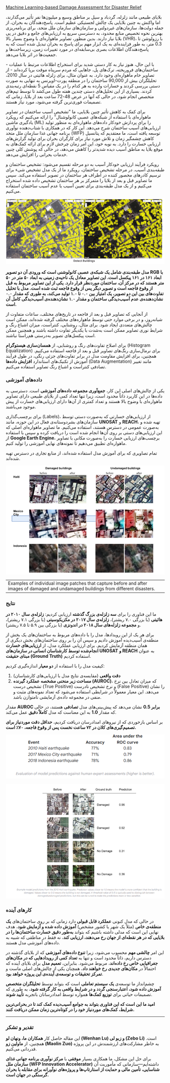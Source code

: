 
[Machine Learning-based Damage Assessment for Disaster Relief](https://research.google/blog/machine-learning-based-damage-assessment-for-disaster-relief/)

بلایای طبیعی مانند زلزله، گردباد و سیل بر مناطق وسیع و میلیون‌ها نفر تأثیر می‌گذارند، اما واکنش به چنین بلایایی یک چالش لجستیکی عظیم است. پاسخ‌دهندگان به بحران، از جمله دولت‌ها، سازمان‌های غیردولتی و سازمان‌های سازمان ملل متحد، برای برنامه‌ریزی بهترین نحوه تخصیص منابع محدود، به دسترسی سریع به ارزیابی‌های جامع و دقیق در پی بلایا نیاز دارند. بدین منظور، تصاویر ماهواره‌ای با وضوح بسیار بالا (VHR)، با رزولوشن تا 0.3 متر، به طور فزاینده‌ای به یک ابزار مهم برای پاسخ به بحران تبدیل شده است که به پاسخ‌دهندگان اطلاعات بصری بی‌سابقه‌ای در مورد تغییرات زمین، زیرساخت‌ها و جمعیت‌ها در اثر بلایا می‌دهد.

با این حال، هنوز نیاز به کار دستی شدید برای استخراج اطلاعات مرتبط با عملیات - ساختمان‌های فروریخته، ترک‌های پل، جاهایی که مردم سرپناه موقت برپا کرده‌اند - از تصاویر خام ماهواره‌ای وجود دارد. به عنوان مثال، برای زلزله هائیتی در سال 2010، تحلیلگران بیش از 90,000 ساختمان را در منطقه پورت-اوپرنس به تنهایی به صورت دستی بررسی کردند و خسارات وارده به هر کدام را در یک مقیاس 5 نقطه‌ای رتبه‌بندی کردند. بسیاری از این تحلیل‌های دستی چندین هفته طول می‌کشد تا توسط تیم‌های متخصص انجام شود، در حالی که آنها در عرض 48-72 ساعت بعد از بلایا، زمانی که تصمیمات فوری‌ترین گرفته می‌شود، مورد نیاز هستند.

برای کمک به کاهش تأثیر چنین بلایایی، ما "تشخیص آسیب ساختمان در تصاویر ماهواره‌ای با استفاده از شبکه‌های عصبی کانولوشنال" را ارائه می‌کنیم که رویکرد یادگیری ماشین (ML) را برای پردازش خودکار داده‌های ماهواره‌ای به منظور تولید ارزیابی‌های آسیب ساختمان شرح می‌دهد. این کار که در همکاری با شتاب‌دهنده نوآوری برنامه جهانی غذا سازمان ملل متحد (WFP) توسعه یافته است، ما معتقدیم که پتانسیل کاهش چشمگیر زمان و تلاش مورد نیاز برای کارگران بحران برای تولید گزارش‌های ارزیابی خسارت را دارد. به نوبه خود، این امر زمان چرخش لازم برای ارائه کمک‌های به موقع بلایا به مناطق آسیب دیده شدیدتر را کاهش می‌دهد، در حالی که پوشش کلی چنین خدمات بحرانی را افزایش می‌دهد.

رویکرد
فرآیند ارزیابی خودکار آسیب به دو مرحله تقسیم می‌شود: تشخیص ساختمان و طبقه‌بندی آسیب. در مرحله تشخیص ساختمان، رویکرد ما از یک مدل تشخیص شیء برای ترسیم کادرهای محصور کننده در اطراف هر ساختمان در تصویر استفاده می‌کند. سپس ما تصاویر قبل و بعد از بلایا را متمرکز بر هر ساختمان تشخیص داده شده استخراج می‌کنیم و از یک مدل طبقه‌بندی برای تعیین آسیب یا عدم آسیب ساختمان استفاده می‌کنیم.

![[assets/a1.png]](/assets/a1.png)

**مدل طبقه‌بندی شامل یک شبکه‌ی عصبی کانولوشنی است که ورودی آن دو تصویر RGB با ابعاد ۱۶۱ در ۱۶۱ پیکسل است. این تصاویر معادل یک ناحیه‌ی زمینی به ابعاد ۵۰ متر در ۵۰ متر هستند که در مرکز آن، ساختمان موردنظر قرار دارد. یکی از این تصاویر مربوط به قبل از وقوع فاجعه است و تصویر دیگر پس از وقوع فاجعه ثبت شده است. مدل با تحلیل تفاوت‌های بین این دو تصویر، یک امتیاز بین ۰.۰ تا ۱.۰ تولید می‌کند، به طوری که مقدار ۰.۰ نشان‌دهنده‌ی عدم آسیب‌دیدگی ساختمان و مقدار ۱.۰ نشان‌دهنده‌ی آسیب‌دیدگی کامل آن است.**  

از آنجایی که تصاویر قبل و بعد از فاجعه در تاریخ‌های مختلف، ساعات متفاوت از شبانه‌روز، و در برخی موارد حتی توسط ماهواره‌های مختلف گرفته شده‌اند، ممکن است چالش‌های متعددی ایجاد شود. برای مثال، روشنایی، کنتراست، میزان اشباع رنگ و شرایط نوری تصاویر ممکن است به‌شدت با یکدیگر تفاوت داشته باشند و همچنین ممکن است پیکسل‌های تصویر به‌درستی هم‌راستا نباشند.  

برای اصلاح تفاوت‌های رنگ و روشنایی، از **همسان‌سازی هیستوگرام** (Histogram Equalization) برای نرمال‌سازی رنگ‌های تصاویر قبل و بعد از فاجعه استفاده می‌کنیم. همچنین، برای افزایش مقاومت مدل در برابر تفاوت‌های جزئی رنگی، در طول فرآیند آموزش از تکنیک‌های استاندارد **افزایش داده‌ها** (Data Augmentation) مانند تغییر تصادفی کنتراست و اشباع رنگ تصاویر استفاده می‌کنیم.  

### **داده‌های آموزشی**  
یکی از چالش‌های اصلی این کار، **جمع‌آوری مجموعه داده‌های آموزشی** است. دسترسی به داده‌ها در این کاربرد ذاتاً محدود است، زیرا تنها تعداد کمی از بلایای طبیعی دارای تصاویر ماهواره‌ای با وضوح بالا هستند و تعداد کمتری از آن‌ها دارای ارزیابی‌های خسارت از پیش موجود می‌باشند.  

برای برچسب‌گذاری (Labels)، از ارزیابی‌های خسارتی که به‌صورت دستی توسط سازمان‌های بشردوستانه‌ی فعال در این حوزه، مانند **UNOSAT** و **REACH**، تهیه شده و به‌صورت عمومی در دسترس هستند، استفاده می‌کنیم. ما تصاویر ماهواره‌ای اصلی که این ارزیابی‌های دستی بر روی آن‌ها انجام شده است را دریافت کرده و سپس با استفاده از **Google Earth Engine**، برچسب‌های ارزیابی خسارت را به‌صورت مکانی با تصاویر ماهواره‌ای تطبیق می‌دهیم تا نمونه‌های نهایی آموزشی را تولید کنیم.  

تمام تصاویری که برای آموزش مدل استفاده شده‌اند، از منابع تجاری در دسترس تهیه شده‌اند.

![[assets/a2.png]](/assets/a2.png)

|   |
|---|
|Examples of individual image patches that capture before and after images of damaged and undamaged buildings from different disasters.|

### **نتایج**  

ما این فناوری را برای **سه زلزله‌ی بزرگ گذشته** ارزیابی کردیم: **زلزله‌ی سال ۲۰۱۰ در هائیتی** (با بزرگی ۷.۰ ریشتر)، **زلزله‌ی سال ۲۰۱۷ در مکزیکوسیتی** (با بزرگی ۷.۱ ریشتر)، و **مجموعه زلزله‌های سال ۲۰۱۸ در اندونزی** (با بزرگی بین ۵.۹ تا ۷.۵ ریشتر).  

برای هر یک از این رویدادها، مدل را با داده‌های مربوط به ساختمان‌های یک بخش از منطقه‌ی آسیب‌دیده آموزش دادیم و سپس آن را بر روی ساختمان‌های بخش دیگری از همان منطقه آزمایش کردیم. برای ارزیابی عملکرد مدل، از **ارزیابی‌های خسارت انجام‌شده توسط کارشناسان انسانی در سازمان‌های UNOSAT و REACH** به عنوان **مبنای حقیقت (Ground Truth)** استفاده کردیم.  

کیفیت مدل را با استفاده از **دو معیار** اندازه‌گیری کردیم:  
1. **دقت واقعی** (مقایسه‌ی نتایج مدل با ارزیابی‌های کارشناسان)  
2. **مساحت زیر منحنی مشخصه عملکرد گیرنده (AUROC)**، که میزان تعادل بین نرخ تشخیص درست (True Positive) و نرخ تشخیص نادرست (False Positive) را نشان می‌دهد. این معیار معمولاً در شرایطی استفاده می‌شود که تعداد نمونه‌های مثبت و منفی در مجموعه داده‌ی آزمایشی نامتوازن باشد.  

مقدار **AUROC برابر 0.5** نشان می‌دهد که پیش‌بینی‌های مدل **تصادفی** هستند، در حالی که مقدار **1.0** به این معناست که مدل **کاملاً دقیق** عمل می‌کند.  

بر اساس بازخوردی که از نیروهای امدادرسان دریافت کردیم، **حداقل دقت موردنیاز برای تصمیم‌گیری‌های کلان در ۷۲ ساعت نخست پس از وقوع فاجعه، ۷۰٪ است.**

![[assets/a3.png]](/assets/a3.png)

![[assets/a4.png]](/assets/a4.png)

### **کارهای آینده**  

در حالی که مدل کنونی **عملکرد قابل قبولی** دارد زمانی که بر روی ساختمان‌های **یک منطقه‌ی خاص** (مثلاً یک شهر یا کشور مشخص) **آموزش داده شده و آزمایش شود**، هدف نهایی این است که مدلی داشته باشیم که بتواند **به‌طور دقیق خسارت ساختمان‌ها را در بلایایی که در هر نقطه‌ای از جهان رخ می‌دهند، ارزیابی کند**، نه فقط در مناطقی که شبیه به داده‌های آموزشی مدل هستند.  

این امر **چالشی مهم** محسوب می‌شود، زیرا **تنوع داده‌های آموزشی** که از بلایای گذشته در دسترس داریم، ذاتاً محدود است و تنها به **تعداد کمی از رویدادهایی که در مکان‌های جغرافیایی خاص رخ داده‌اند**، مربوط می‌شود. بنابراین، **تعمیم مدل** برای بلایای آینده که احتمالاً در **مکان‌های جدیدی رخ خواهند داد**، همچنان یکی از چالش‌های اصلی ماست و **تمرکز تحقیقات و توسعه‌ی آینده‌ی این پروژه خواهد بود**.  

چشم‌انداز ما توسعه‌ی **یک سیستم تعاملی** است که بتواند توسط **تحلیلگران متخصص آموزش داده شود، اعتبارسنجی گردد و در شرایط واقعی به کار گرفته شود**، به طوری که تصمیمات حیاتی برای **توزیع کمک‌ها** همواره توسط امدادرسانان باتجربه **تأیید شوند**.  

**امید ما این است که این فناوری بتواند به جوامع آسیب‌دیده کمک کند تا در بحرانی‌ترین شرایط، کمک‌های موردنیاز خود را در کوتاه‌ترین زمان ممکن دریافت کنند.**  

---

### **تقدیر و تشکر**  

این مقاله حاصل کار **همکاران ما، ونهان لو (Wenhan Lu) و زبو لی (Zebo Li)** است. همچنین، از **ماولین زو (Maolin Zuo)** به خاطر مشارکت‌های ارزشمندش در این پروژه قدردانی می‌کنیم.  

برای حل این مشکل، ما همکاری بسیار **موفقی** با **مرکز نوآوری برنامه جهانی غذای سازمان ملل (WFP Innovation Accelerator)** داشته‌ایم—سازمانی که مأموریت آن **شناسایی، تأمین مالی و حمایت از استارتاپ‌ها و پروژه‌های نوآورانه برای مقابله با بحران گرسنگی در جهان است.**